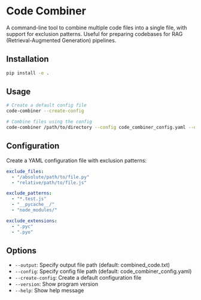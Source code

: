 # Code Combiner

A command-line tool to combine multiple code files into a single file, with support for exclusion patterns. Useful for preparing codebases for RAG (Retrieval-Augmented Generation) pipelines.

## Installation

```bash
pip install -e .
```

## Usage

```bash
# Create a default config file
code-combiner --create-config

# Combine files using the config
code-combiner /path/to/directory --config code_combiner_config.yaml --output combined_code.txt
```

## Configuration

Create a YAML configuration file with exclusion patterns:

```yaml
exclude_files:
  - "/absolute/path/to/file.py"
  - "relative/path/to/file.js"

exclude_patterns:
  - "*.test.js"
  - "__pycache__/"
  - "node_modules/"

exclude_extensions:
  - ".pyc"
  - ".pyo"
```

## Options

- `--output`: Specify output file path (default: combined_code.txt)
- `--config`: Specify config file path (default: code_combiner_config.yaml)
- `--create-config`: Create a default configuration file
- `--version`: Show program version
- `--help`: Show help message